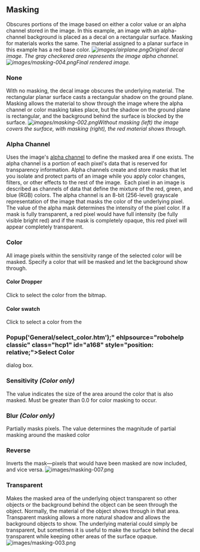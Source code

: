 
## Masking
Obscures portions of the image based on either a color value or an alpha channel stored in the image.
In this example, an image with an alpha-channel background is placed as a decal on a rectangular surface. Masking for materials works the same.
The material assigned to a planar surface in this example has a red base color.
*![images/airplane.png](images/airplane.png)Original decal image. The gray checkered area represents the image alpha channel.*
*![images/masking-004.png](images/masking-004.png)Final rendered image.*

### None
With no masking, the decal image obscures the underlying material. The rectangular planar surface casts a rectangular shadow on the ground plane. Masking allows the material to show through the image where the alpha channel or color masking takes place, but the shadow on the ground plane is rectangular, and the background behind the surface is blocked by the surface.
*![images/masking-002.png](images/masking-002.png)Without masking (left) the image covers the surface, with masking (right), the red material shows through.*

### Alpha Channel
Uses the image's [alpha channel](environment-tab.html#alpha) to define the masked area if one exists.
The alpha channel is a portion of each pixel's data that is reserved for transparency information. Alpha channels create and store masks that let you isolate and protect parts of an image while you apply color changes, filters, or other effects to the rest of the image.&#160;
Each pixel in an image is described as channels of data that define the mixture of the red, green, and blue (RGB) colors. The alpha channel is an 8-bit (256-level) grayscale representation of the image that masks the color of the underlying pixel. The value of the alpha mask determines the intensity of the pixel color.
If a mask is fully transparent, a red pixel would have full intensity (be fully visible bright red) and if the mask is completely opaque, this red pixel will appear completely transparent.

### Color
All image pixels within the sensitivity&#160;range of the selected color will be masked.
Specify a color that will be masked and let the background show through.

#### Color Dropper
Click to select the color from the bitmap.

#### Color swatch
Click to select a color from the
### Popup('General/select_color.htm');" ehlpsource="robohelp classic" class="hcp1" id="a168" style="position: relative;">Select Color
dialog box.

### Sensitivity *(Color only)* 
The value indicates the size of the area around the color that is also masked. Must be greater than 0.0 for color masking to occur.

### Blur *(Color only)* 
Partially masks pixels. The value determines the magnitude of partial masking around the masked color

### Reverse
Inverts the mask—pixels that would have been masked are now included, and vice versa.
![images/masking-007.png](images/masking-007.png)

### Transparent
Makes the masked area of the underlying object transparent so other objects or the background behind the object can be seen through the object. Normally, the material of the object shows through in that area.
Transparent masking allows a more natural shadow and allows the background objects to show. The underlying material could simply be transparent, but sometimes it is useful to make the surface behind the decal transparent while keeping other areas of the surface opaque.
![images/masking-003.png](images/masking-003.png)

